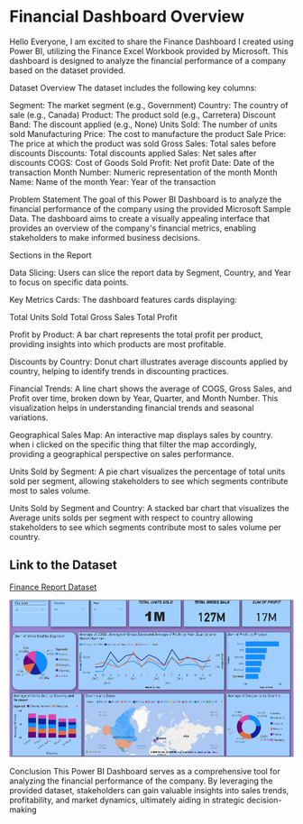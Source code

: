 # Financial Dashboard Overview

Hello Everyone,
I am excited to share the Finance Dashboard I created using Power BI, utilizing the Finance Excel Workbook provided by Microsoft. This dashboard is designed to analyze the financial performance of a company based on the dataset provided.

Dataset Overview
The dataset includes the following key columns:

Segment: The market segment (e.g., Government)
Country: The country of sale (e.g., Canada)
Product: The product sold (e.g., Carretera)
Discount Band: The discount applied (e.g., None)
Units Sold: The number of units sold
Manufacturing Price: The cost to manufacture the product
Sale Price: The price at which the product was sold
Gross Sales: Total sales before discounts
Discounts: Total discounts applied
Sales: Net sales after discounts
COGS: Cost of Goods Sold
Profit: Net profit
Date: Date of the transaction
Month Number: Numeric representation of the month
Month Name: Name of the month
Year: Year of the transaction

Problem Statement
The goal of this Power BI Dashboard is to analyze the financial performance of the company using the provided Microsoft Sample Data. The dashboard aims to create a visually appealing interface that provides an overview of the company's financial metrics, enabling stakeholders to make informed business decisions.

Sections in the Report

Data Slicing: Users can slice the report data by Segment, Country, and Year to focus on specific data points.

Key Metrics Cards: The dashboard features cards displaying:

Total Units Sold
Total Gross Sales
Total Profit

Profit by Product: A bar chart represents the total profit per product, providing insights into which products are most profitable.

Discounts by Country: Donut chart illustrates average discounts applied by country, helping to identify trends in discounting practices.

Financial Trends: A line chart shows the average of COGS, Gross Sales, and Profit over time, broken down by Year, Quarter, and Month Number. This visualization helps in understanding financial trends and seasonal variations.

Geographical Sales Map: An interactive map displays sales by country. when i clicked on the specific thing that filter the map accordingly, providing a geographical perspective on sales performance.

Units Sold by Segment: A pie chart visualizes the percentage of total units sold per segment, allowing stakeholders to see which segments contribute most to sales volume.

Units Sold by Segment and Country: A stacked bar chart that visualizes the  Average units solds per segment  with respect to country allowing stakeholders to see which segments contribute most to sales volume per country.


## Link to the Dataset
[Finance Report Dataset](https://github.com/KODURISRIHARI/Financial_Dashboard/blob/main/financial_data.csv)

![1681706976122](https://github.com/KODURISRIHARI/Financial_Dashboard/blob/main/Financial_Dashboard_picture.png)

Conclusion
This Power BI Dashboard serves as a comprehensive tool for analyzing the financial performance of the company. By leveraging the provided dataset, stakeholders can gain valuable insights into sales trends, profitability, and market dynamics, ultimately aiding in strategic decision-making

